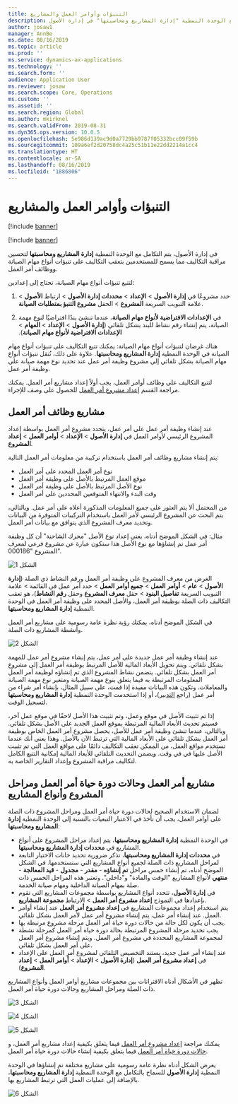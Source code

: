 ```yaml
---
title: التنبؤات وأوامر العمل والمشاريع
description: يشرح هذا الموضوع التنبؤات وتكامل أمر العمل مع الوحدة النمطية "إدارة المشاريع ومحاسبتها" في إدارة الأصول.
author: josaw1
manager: AnnBe
ms.date: 08/16/2019
ms.topic: article
ms.prod: ''
ms.service: dynamics-ax-applications
ms.technology: ''
ms.search.form: ''
audience: Application User
ms.reviewer: josaw
ms.search.scope: Core, Operations
ms.custom: ''
ms.assetid: ''
ms.search.region: Global
ms.author: mkirknel
ms.search.validFrom: 2019-08-31
ms.dyn365.ops.version: 10.0.5
ms.openlocfilehash: 5e986d139ac9d0a7729bb9787f05332bcc09f59b
ms.sourcegitcommit: 109a6ef2d20758dc4a25c51b11e22dd2214a1cc4
ms.translationtype: HT
ms.contentlocale: ar-SA
ms.lasthandoff: 08/16/2019
ms.locfileid: "1886806"
---
```

# <a name="forecasts-work-orders-and-projects"></a>التنبؤات وأوامر العمل والمشاريع

[!include [banner](../../includes/banner.md)]

[!include [banner](../../includes/preview-banner.md)]

في إدارة الأصول، يتم التكامل مع الوحدة النمطية **إدارة المشاريع ومحاسبتها** لتحسين مراقبة التكاليف‬ مما يسمح للمستخدمين بتعقب التكاليف على تنبؤات أنواع مهام الصيانة ووظائف أمر العمل.

لتتبع تنبؤات أنواع مهام الصيانة، تحتاج إلى إعدادين:

1. حدد مشروعًا في **إدارة الأصول** > **الإعداد** > **محددات إدارة الأصول‬** > ارتباط **الأصول** > علامة التبويب السريعة **المشروع** > الحقل **مشروع التنبؤ بمتطلبات الصيانة**.

2. في **الإعدادات الافتراضية لأنواع مهام الصيانة‬‏‫**، عندما تنشئ بندًا افتراضيًا لنوع مهمة الصيانة، يتم إنشاء رقم نشاط للبند بشكل تلقائي (**إدارة الأصول** > **الإعداد** > **المهام** > **الإعدادات الافتراضية لأنواع مهام الصيانة**).

هناك غرضان لتنبؤات أنواع مهام الصيانة: يمكنك تتبع التكاليف على تنبؤات أنواع مهام الصيانة في الوحدة النمطية **إدارة المشاريع ومحاسبتها**. علاوة على ذلك، تُنقل تنبؤات أنواع مهام الصيانة بشكل تلقائي إلى مشروع وظيفة أمر عمل عند تحديد نوع مهمة صيانة على وظيفة أمر عمل.

لتتبع التكاليف على وظائف أوامر العمل، يجب أولاً إعداد مشاريع أمر العمل. يمكنك مراجعة القسم [إعداد مشروع أمر العمل‬](../setup-for-work-orders/work-order-project-setup.md) للحصول على وصف للإجراء.

## <a name="work-order-job-projects"></a>مشاريع وظائف أمر العمل

عند إنشاء وظيفة أمر عمل على أمر عمل، يتحدد مشروع أمر العمل بواسطة إعداد المشروع الرئيسي لأوامر العمل في **إدارة الأصول** > **الإعداد** > **أوامر العمل** > **إعداد المشروع**.

يتم إنشاء مشاريع وظائف أمر العمل باستخدام تركيبة من معلومات أمر العمل التالية:

- نوع أمر العمل المحدد على أمر العمل 
- موقع العمل المرتبط بالأصل على وظيفة أمر العمل
- نوع الأصل المرتبط بالأصل على وظيفة أمر العمل  
- وقت البدء والانتهاء المتوقعين المحددين على أمر العمل  

من المحتمل ألا يتم العثور على جميع المعلومات المذكورة أعلاه على أمر عمل. وبالتالي، يتم البحث عن المشروع الرئيسي لأمر العمل باستخدام التركيبات المتوفرة من البيانات وتحديد معرف المشروع الذي يتوافق مع بيانات أمر العمل.

مثال: في الشكل الموضح أدناه، يعني إعداد نوع الأصل "محرك الشاحنة" أن كل وظيفة أمر عمل تم إنشاؤها مع نوع الأصل هذا ستكون عبارة عن مشروع فرعي لمعرف المشروع "000186".

![الشكل 1](media/01-integration-to-pma.png)

الغرض من معرف المشروع على وظيفة أمر العمل ورقم النشاط ذي الصلة (**إدارة الأصول** > **عام** > **أوامر العمل** > **جميع أوامر العمل** > حدد أمر عمل في القائمة > علامة التبويب السريعة **تفاصيل البنود** > حقل **معرف المشروع** وحقل **رقم النشاط**)، هو تعقب التكاليف ذات الصلة بوظيفة أمر العمل، والأصل المحدد على وظيفة أمر العمل في الوحدة النمطية **إدارة المشاريع ومحاسبتها**. 

في الشكل الموضح أدناه، يمكنك رؤية نظرة عامة رسومية على مشاريع أمر العمل وأنشطة المشاريع ذات الصلة.

![الشكل 2](media/02-integration-to-pma.png)

عند إنشاء وظيفة أمر عمل جديدة على أمر عمل، يتم إنشاء مشروع أمر عمل للمهمة بشكل تلقائي. ويتم تحويل الأبعاد المالية للأصل المرتبط بوظيفة أمر العمل إلى مشروع أمر العمل بشكل تلقائي. يتضمن نشاط المشروع الذي تم إنشاؤه لوظيفة أمر العمل المعلومات المرتبطة به فيما يتعلق بنوع مهمة الصيانة ومتغير نوع مهمة الصيانة والمعاملات. وتكون هذه البيانات مفيدة إذا قمت، على سبيل المثال، بإنشاء أمر شراء من أمر عمل (راجع [التدبير](../work-orders/procurement.md))، أو إذا استخدمت الوحدة النمطية **إدارة المشاريع ومحاسبتها‬** لتسجيل الوقت.  

إذا تم تثبيت الأصل في موقع وعمل، وتم تثبيت هذا الأصل لاحقًا في موقع عمل آخر، فسيتم تحديث الأبعاد المالية المرتبطة بموقع العمل الجديد على الأصل بشكل تلقائي. وبالتالي، عندما تنشئ وظيفة أمر عمل للأصل، يحصل مشروع أمر العمل الخاص بوظيفة أمر العمل بشكل تلقائي على الأبعاد المالية التي ترتبط الآن بالأصل. وهذا يعني أنك عندما تستخدم مواقع العمل، من الممكن تعقب التكاليف دائمًا على مواقع العمل التي تم تثبيت الأصل عليها في في وقت. ويضمن التحديث التلقائي للأبعاد المالية إمكانية التتبع الكامل لتكاليف مراقبة المشروع وإعداد التقارير الخاصة به.  


## <a name="work-order-projects-work-order-lifecycle-states-project-stages-and-project-types"></a>مشاريع أمر العمل وحالات دورة حياة أمر العمل ومراحل المشروع وأنواع المشاريع

لضمان الاستخدام الصحيح لحالات دورة حياة أمر العمل ومراحل المشروع ذات الصلة على أوامر العمل، يجب أن تأخذ في الاعتبار التبعيات بالنسبة إلى الوحدة النمطية **إدارة المشاريع ومحاسبتها**:

- في الوحدة النمطية **إدارة المشاريع ومحاسبتها**، يتم إعداد مراحل المشروع على أنواع المشاريع في **محددات إدارة المشاريع ومحاسبتها‬**.  
- في **محددات إدارة المشاريع ومحاسبتها‬**، تذكر ضرورية تحديد خانات الاختيار التابعة لمراحل المشاريع ذات الصلة لجميع أنواع المشاريع التي ستستخدمها. في الشكل الموضح أدناه، تم إنشاء خمس مراحل **تم إنشاؤه** - **مقدر** - **مجدول** - **قيد المعالجة** - **منتهي‬** لأنواع المشاريع "الوقت والمادة‬" و"داخلي". وتعتبر هذه المراحل الخمس ذات صلة بمهام الصيانة الداخلية ومهام صيانة الخدمة.  
- في **إدارة الأصول**، تتحدد أنواع المشاريع بواسطة مجموعات المشاريع التي تقوم بإعدادها في النموذج **إعداد مشروع أمر العمل** > الارتباط **مجموعة المشاريع**.  
- يتم استخدام إعداد مجموعات المشاريع في **إعداد مشروع أمر العمل** عند إنشاء أوامر العمل. عند إنشاء أمر عمل، يتم إنشاء مشروع أمر عمل لأمر العمل بشكل تلقائي.  
- يجب أن يكون لكل حالة من حالات دورة حياة أمر العمل مرحلة مشروع مرتبطة بها.  
- يجب تحديد مرحلة المشروع المرتبطة بحالة دورة حياة أمر العمل كمرحلة نشطة لمجموعة المشاريع المحددة في مشروع أمر العمل. ويتم إنشاء مشروع أمر العمل على أمر العمل بشكل تلقائي.  
- عند إنشاء أمر عمل جديد، يستند التخصيص التلقائي لمشروع أمر العمل على الإعداد في **إعداد مشروع أمر العمل** (**إدارة الأصول** > **الإعداد** > **أوامر العمل** > **إعداد المشروع**).  

تظهر في الأشكال أدناه الاقترانات بين مجموعات مشاريع أوامر العمل وأنواع المشاريع ذات الصلة ومراحل المشاريع وحالات دورة حياة أمر العمل.  

![الشكل 3](media/03-integration-to-pma.png)

![الشكل 4](media/04-integration-to-pma.png)

![الشكل 5](media/05-integration-to-pma.png)

يمكنك مراجعة [إعداد مشروع أمر العمل](../setup-for-work-orders/work-order-project-setup.md) فيما يتعلق بكيفية إعداد مشاريع أمر العمل، و [حالات دورة حياة أمر العمل](../setup-for-work-orders/work-order-lifecycle-states.md) فيما يتعلق بكيفية إنشاء حالات دورة حياة أمر العمل.

يعرض الشكل أدناه نظرة عامة رسومية على مشاريع مختلفة تم إنشاؤها في الوحدة النمطية **إدارة الأصول** للسماح بالتكامل مع الوحدة النمطية **إدارة المشاريع ومحاسبتها**، بالإضافة إلى عمليات العمل التي ترتبط المشاريع بها.

![الشكل 6](media/06-integration-to-pma.png)

